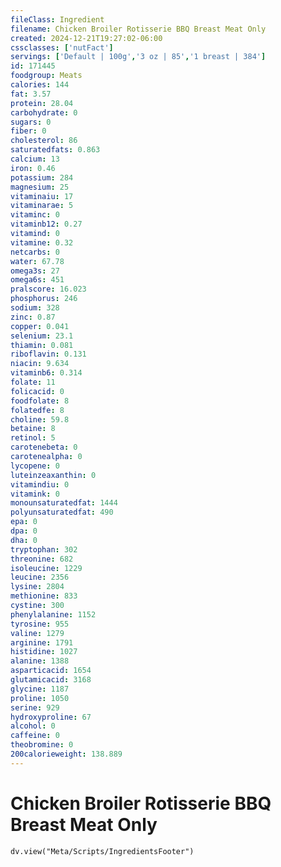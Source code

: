 ```yaml
---
fileClass: Ingredient
filename: Chicken Broiler Rotisserie BBQ Breast Meat Only
created: 2024-12-21T19:27:02-06:00
cssclasses: ['nutFact']
servings: ['Default | 100g','3 oz | 85','1 breast | 384']
id: 171445
foodgroup: Meats
calories: 144
fat: 3.57
protein: 28.04
carbohydrate: 0
sugars: 0
fiber: 0
cholesterol: 86
saturatedfats: 0.863
calcium: 13
iron: 0.46
potassium: 284
magnesium: 25
vitaminaiu: 17
vitaminarae: 5
vitaminc: 0
vitaminb12: 0.27
vitamind: 0
vitamine: 0.32
netcarbs: 0
water: 67.78
omega3s: 27
omega6s: 451
pralscore: 16.023
phosphorus: 246
sodium: 328
zinc: 0.87
copper: 0.041
selenium: 23.1
thiamin: 0.081
riboflavin: 0.131
niacin: 9.634
vitaminb6: 0.314
folate: 11
folicacid: 0
foodfolate: 8
folatedfe: 8
choline: 59.8
betaine: 8
retinol: 5
carotenebeta: 0
carotenealpha: 0
lycopene: 0
luteinzeaxanthin: 0
vitamindiu: 0
vitamink: 0
monounsaturatedfat: 1444
polyunsaturatedfat: 490
epa: 0
dpa: 0
dha: 0
tryptophan: 302
threonine: 682
isoleucine: 1229
leucine: 2356
lysine: 2804
methionine: 833
cystine: 300
phenylalanine: 1152
tyrosine: 955
valine: 1279
arginine: 1791
histidine: 1027
alanine: 1388
asparticacid: 1654
glutamicacid: 3168
glycine: 1187
proline: 1050
serine: 929
hydroxyproline: 67
alcohol: 0
caffeine: 0
theobromine: 0
200calorieweight: 138.889
---
```


# Chicken Broiler Rotisserie BBQ Breast Meat Only

```dataviewjs
dv.view("Meta/Scripts/IngredientsFooter")
```